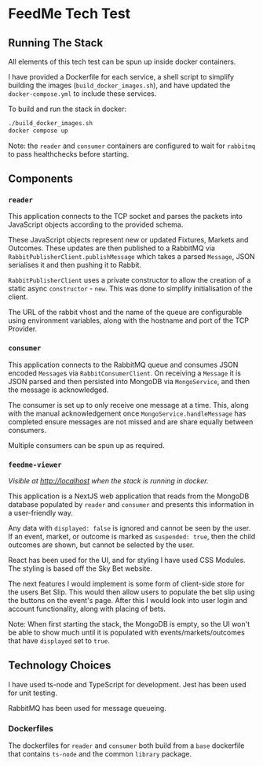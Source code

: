 # FeedMe Tech Test

## Running The Stack

All elements of this tech test can be spun up inside docker containers. 

I have provided a Dockerfile for each service, a shell script to simplify building the images (`build_docker_images.sh`), and have updated the `docker-compose.yml` to include these services.

To build and run the stack in docker:

```bash
./build_docker_images.sh
docker compose up
```

Note: the `reader` and `consumer` containers are configured to wait for `rabbitmq` to pass healthchecks before starting. 

## Components

### `reader`

This application connects to the TCP socket and parses the packets into JavaScript objects according to the provided schema.

These JavaScript objects represent new or updated Fixtures, Markets and Outcomes. 
These updates are then published to a RabbitMQ via `RabbitPublisherClient.publishMessage` which takes a parsed `Message`, JSON serialises it and then pushing it to Rabbit.

`RabbitPublisherClient` uses a private constructor to allow the creation of a static async `constructor` - `new`. This was done to simplify initialisation of the client.

The URL of the rabbit vhost and the name of the queue are configurable using environment variables, along with the hostname and port of the TCP Provider.

### `consumer`

This application connects to the RabbitMQ queue and consumes JSON encoded `Message`s via `RabbitConsumerClient`.
On receiving a `Message` it is JSON parsed and then persisted into MongoDB via `MongoService`, and then the message is acknowledged.

The consumer is set up to only receive one message at a time. This, along with the manual acknowledgement once `MongoService.handleMessage` has completed ensure messages are not missed and are share equally between consumers.

Multiple consumers can be spun up as required.

### `feedme-viewer`

_Visible at [http://localhost](http://localhost) when the stack is running in docker._

This application is a NextJS web application that reads from the MongoDB database populated by `reader` and `consumer` and presents this information in a user-friendly way.

Any data with `displayed: false` is ignored and cannot be seen by the user. If an event, market, or outcome is marked as `suspended: true`, then the child outcomes are shown, but cannot be selected by the user.

React has been used for the UI, and for styling I have used CSS Modules. The styling is based off the Sky Bet website.

The next features I would implement is some form of client-side store for the users Bet Slip. This would then allow users to populate the bet slip using the buttons on the event's page. After this I would look into user login and account functionality, along with placing of bets.

Note: When first starting the stack, the MongoDB is empty, so the UI won't be able to show much until it is populated with events/markets/outcomes that have `displayed` set to `true`.

## Technology Choices

I have used ts-node and TypeScript for development. Jest has been used for unit testing.

RabbitMQ has been used for message queueing.

### Dockerfiles

The dockerfiles for `reader` and `consumer` both build from a `base` dockerfile that contains `ts-node` and the common `library` package.
